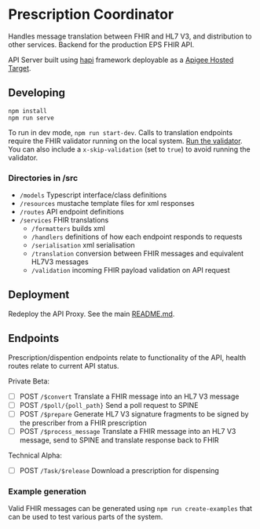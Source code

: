# Prescription Coordinator
Handles message translation between FHIR and HL7 V3, and distribution to other services.
Backend for the production EPS FHIR API.

API Server built using [hapi](https://hapi.dev/) framework deployable as a [Apigee Hosted Target](https://docs.apigee.com/api-platform/hosted-targets/hosted-targets-overview).

## Developing
```
npm install
npm run serve
```

To run in dev mode, `npm run start-dev`.
Calls to translation endpoints require the FHIR validator running on the local system.
[Run the validator](../validator/README.md).
You can also include a `x-skip-validation` (set to `true`) to avoid running the validator.

### Directories in /src
- `/models` Typescript interface/class definitions
- `/resources` mustache template files for xml responses
- `/routes` API endpoint definitions
- `/services` FHIR translations
  - `/formatters` builds xml
  - `/handlers` definitions of how each endpoint responds to requests
  - `/serialisation` xml serialisation
  - `/translation` conversion between FHIR messages and equivalent HL7V3 messages
  - `/validation` incoming FHIR payload validation on API request

## Deployment
Redeploy the API Proxy. See the main [README.md](../README.md).

## Endpoints
Prescription/dispention endpoints relate to functionality of the API, health routes relate to current API status.

Private Beta:
- [ ] POST `/$convert` Translate a FHIR message into an HL7 V3  message
- [ ] POST `/$poll/{poll_path}` Send a poll request to SPINE
- [ ] POST `/$prepare` Generate HL7 V3 signature fragments to be signed by the prescriber from a FHIR prescription
- [ ] POST `/$process_message` Translate a FHIR message into an HL7 V3 message, send to SPINE and translate response back to FHIR

Technical Alpha:
- [ ] POST `/Task/$release` Download a prescription for dispensing

### Example generation
Valid FHIR messages can be generated using `npm run create-examples` that can be used to test various parts of the system.
